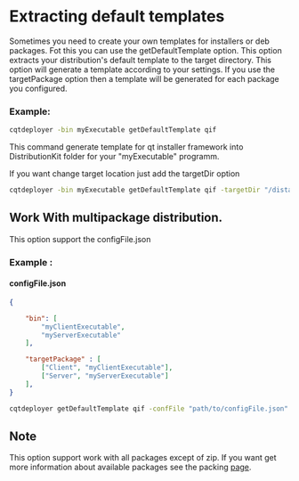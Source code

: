 # Extracting default templates 

Sometimes you need to create your own templates for installers or deb packages.
Fot this you can use the getDefaultTemplate option. This option extracts your distribution's default template to the target directory. This option will generate a template according to your settings. If you use the targetPackage option then a template will be generated for each package you configured.

### Example:

``` bash 
cqtdeployer -bin myExecutable getDefaultTemplate qif
```
This command generate template for qt installer framework into DistributionKit folder for your "myExecutable" programm.

If you want change target location just add the targetDir option 
``` bash
cqtdeployer -bin myExecutable getDefaultTemplate qif -targetDir "/distanation/Dir"

``` 

## Work With multipackage distribution.

This option support the configFile.json 

### Example :

#### configFile.json 
```json
{

    "bin": [
        "myClientExecutable",
        "myServerExecutable"
    ],

    "targetPackage" : [
        ["Client", "myClientExecutable"],
        ["Server", "myServerExecutable"]
    ],
}
```

```bash
cqtdeployer getDefaultTemplate qif -confFile "path/to/configFile.json"
```


## Note 
This option support work with all packages except of zip.
If you want get more information about available packages see the packing [page](Package.md).
